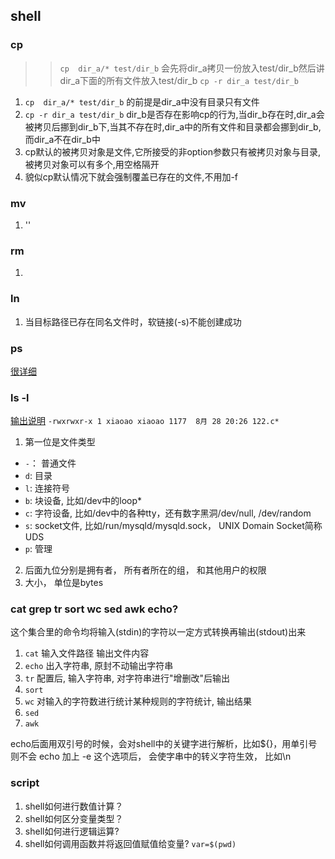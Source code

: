 ## shell 
### cp
>> `cp  dir_a/* test/dir_b` 会先将dir_a拷贝一份放入test/dir_b然后讲dir_a下面的所有文件放入test/dir_b 
>> `cp -r dir_a test/dir_b` 
>> 
1. `cp  dir_a/* test/dir_b` 的前提是dir_a中没有目录只有文件
2. `cp -r dir_a test/dir_b` dir_b是否存在影响cp的行为,当dir_b存在时,dir_a会被拷贝后挪到dir_b下,当其不存在时,dir_a中的所有文件和目录都会挪到dir_b,而dir_a不在dir_b中
3. cp默认的被拷贝对象是文件,它所接受的非option参数只有被拷贝对象与目录,被拷贝对象可以有多个,用空格隔开
4. 貌似cp默认情况下就会强制覆盖已存在的文件,不用加-f

### mv
1. ''

### rm
1. 


### ln
1. 当目标路径已存在同名文件时，软链接(-s)不能创建成功

### ps
[很详细](https://juejin.cn/post/6844903938144075783#heading-25)

### ls -l
[输出说明](https://blog.csdn.net/weixin_44903147/article/details/102480711)
`-rwxrwxr-x 1 xiaoao xiaoao 1177  8月 28 20:26 122.c*`
1. 第一位是文件类型
* `-`： 普通文件
* `d`: 目录
* `l`: 连接符号
* `b`: 块设备, 比如/dev中的loop*
* `c`: 字符设备, 比如/dev中的各种tty，还有数字黑洞/dev/null, /dev/random
* `s`: socket文件, 比如/run/mysqld/mysqld.sock， UNIX Domain Socket简称UDS
* `p`: 管理
2. 后面九位分别是拥有者， 所有者所在的组， 和其他用户的权限
3. 大小， 单位是bytes

### cat grep tr sort wc sed awk echo?
这个集合里的命令均将输入(stdin)的字符以一定方式转换再输出(stdout)出来

1. `cat` 输入文件路径 输出文件内容
2. `echo` 出入字符串, 原封不动输出字符串
3. `tr`  配置后, 输入字符串, 对字符串进行"增删改"后输出
4. `sort`
5. `wc` 对输入的字符数进行统计某种规则的字符统计, 输出结果
6. `sed`
7. `awk`

echo后面用双引号的时候，会对shell中的关键字进行解析，比如${}，用单引号则不会
echo 加上 -e 这个选项后， 会使字串中的转义字符生效， 比如\n
### script

1. shell如何进行数值计算？
2. shell如何区分变量类型？
3. shell如何进行逻辑运算?
4. shell如何调用函数并将返回值赋值给变量?
`var=$(pwd)`
